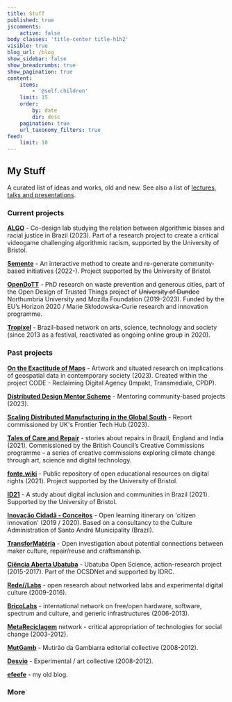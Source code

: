 ```yaml
---
title: Stuff
published: true
jscomments:
    active: false
body_classes: 'title-center title-h1h2'
visible: true
blog_url: /blog
show_sidebar: false
show_breadcrumbs: true
show_pagination: true
content:
    items:
        - '@self.children'
    limit: 15
    order:
        by: date
        dir: desc
    pagination: true
    url_taxonomy_filters: true
feed:
    limit: 10
---
```


## My Stuff

A curated list of ideas and works, old and new. See also a list of [lectures, talks and presentations](lectures-talks-presentations).

### Current projects

**[ALGO](https://globalinnovationgathering.org/algoracism/)** - Co-design lab studying the relation between algorithmic biases and racial justice in Brazil (2023). Part of a research project to create a critical videogame challenging algorithmic racism, supported by the University of Bristol.

**[Semente](seeds-digital-reforestation)** - An interactive method to create and re-generate community-based initiatives (2022-). Project supported by the University of Bristol.

**[OpenDoTT](../opendott)** - PhD research on waste prevention and generous cities, part of the Open Design of Trusted Things project of ~~University of Dundee~~ Northumbria University and Mozilla Foundation (2019-2023). Funded by the EU’s Horizon 2020 / Marie Skłodowska-Curie research and innovation programme.

**[Tropixel](https://tropixel.org)** - Brazil-based network on arts, science, technology and society (since 2013 as a festival, reactivated as ongoing online group in 2020).

### Past projects

**[On the Exactitude of Maps](exactitude-maps)** - Artwork and situated research on implications of geospatial data in contemporary society (2023). Created within the project CODE - Reclaiming Digital Agency (Impakt, Transmediale, CPDP).

**[Distributed Design Mentor Scheme](https://distributeddesign.eu/resources/mentor-scheme/)** - Mentoring community-based projects (2023).

**[Scaling Distributed Manufacturing in the Global South](scaling-distributed-manufacturing)** - Report commissioned by UK's Frontier Tech Hub (2023).

**[Tales of Care and Repair](https://tales.repairacts.net/)** - stories about repairs in Brazil, England and India (2021). Commissioned by the British Council’s Creative Commissions programme – a series of creative commissions exploring climate change through art, science and digital technology.

**[fonte.wiki](https://fonte.wiki)** - Public repository of open educational resources on digital rights (2021). Project supported by the University of Bristol.

**[ID21](https://fonte.wiki/id21)** - A study about digital inclusion and communities in Brazil (2021). Supported by the University of Bristol.

**[Inovação Cidadã - Conceitos](https://cursos.tropixel.org/ic-conceitos/home)** - Open learning itinerary on 'citizen innovation' (2019 / 2020). Based on a consultancy to the Culture Administration of Santo André Municipality (Brazil).

**[TransforMatéria](transformateria.wordpress.com/)** - Open investigation about potential connections between maker culture, repair/reuse and craftsmanship.

**[Ciência Aberta Ubatuba](https://cienciaabertaubatuba.github.io/)** - Ubatuba Open Science, action-research project (2015-2017). Part of the OCSDNet and supported by IDRC.

**[Rede//Labs](redelabs)** - open research about networked labs and experimental digital culture (2009-2016).

**[BricoLabs](https://www.pixelache.ac/festivals/festival-2013/theme/bricolabs)** - international network on free/open hardware, software, spectrum and culture, and generic infrastructures (2006-2013).

**[MetaReciclagem](http://metareciclagem.github.io/)** network - critical appropriation of technologies for social change (2003-2012).

**[MutGamb](http://mutgamb.github.io/)** - Mutirão da Gambiarra editorial collective (2008-2012).

**[Desvio](https://desvio.github.io/)** - Experimental / art collective (2008-2012).

**[efeefe](https://efeefe-arquivo.github.io/)** - my old blog.

### More
